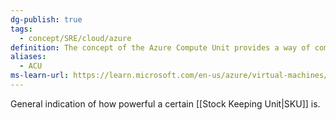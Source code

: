 ```yaml
---
dg-publish: true
tags:
  - concept/SRE/cloud/azure
definition: The concept of the Azure Compute Unit provides a way of comparing compute (CPU) performance across Azure SKUs.
aliases:
  - ACU
ms-learn-url: https://learn.microsoft.com/en-us/azure/virtual-machines/acu
---
```


General indication of how powerful a certain [[Stock Keeping Unit|SKU]] is.